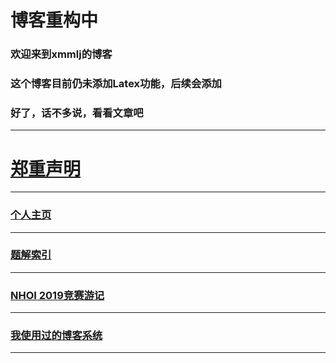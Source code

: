 # 博客重构中

### 欢迎来到xmmlj的博客

### 这个博客目前仍未添加Latex功能，后续会添加

### 好了，话不多说，看看文章吧

---

# [郑重声明](https://xmmlj.github.io/nozhuanzai)

---

### [个人主页](https://xmmlj.github.io/个人主页)

---

### [题解索引](https://xmmlj.github.io/题解/所有题解索引)

---

### [NHOI 2019竞赛游记](https://xmmlj.github.io/NHOI%202019游记)

---

### [我使用过的博客系统](https://xmmlj.github.io/我使用过的博客系统)

---
